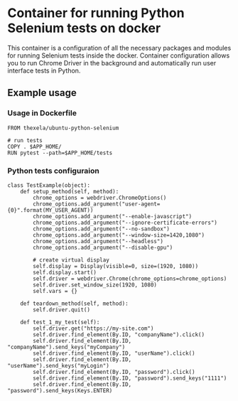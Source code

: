 # Container for running Python Selenium tests on docker

This container is a configuration of all the necessary packages and modules for running Selenium tests inside the docker.
Container configuration allows you to run Chrome Driver in the background and automatically run user interface tests in Python.

## Example usage
### Usage in Dockerfile

    FROM thexela/ubuntu-python-selenium

    # run tests
    COPY . $APP_HOME/
    RUN pytest --path=$APP_HOME/tests


### Python tests configuraion
    class TestExample(object):
        def setup_method(self, method):
            chrome_options = webdriver.ChromeOptions()
            chrome_options.add_argument("user-agent={0}".format(MY_USER_AGENT))
            chrome_options.add_argument("--enable-javascript")
            chrome_options.add_argument("--ignore-certificate-errors")
            chrome_options.add_argument("--no-sandbox")
            chrome_options.add_argument("--window-size=1420,1080")
            chrome_options.add_argument("--headless")
            chrome_options.add_argument("--disable-gpu")
        
            # create virtual display
            self.display = Display(visible=0, size=(1920, 1080))
            self.display.start()
            self.driver = webdriver.Chrome(chrome_options=chrome_options)
            self.driver.set_window_size(1920, 1080)
            self.vars = {}

        def teardown_method(self, method):
            self.driver.quit()

        def test_1_my_test(self):
            self.driver.get("https://my-site.com")
            self.driver.find_element(By.ID, "companyName").click()
            self.driver.find_element(By.ID, "companyName").send_keys("myCompany")
            self.driver.find_element(By.ID, "userName").click()
            self.driver.find_element(By.ID, "userName").send_keys("myLogin")
            self.driver.find_element(By.ID, "password").click()
            self.driver.find_element(By.ID, "password").send_keys("1111")
            self.driver.find_element(By.ID, "password").send_keys(Keys.ENTER)
